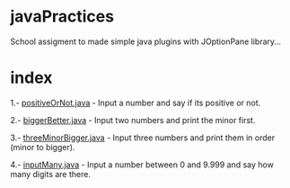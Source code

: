 # javaPractices
School assigment to made simple java plugins with JOptionPane library...

# index

1.- [positiveOrNot.java](src/firstfoot/positiveOrNot.java) - Input a number and say if its positive or not.

2.- [biggerBetter.java](src/firstfoot/biggerBetter.java) - Input two numbers and print the minor first.

3.- [threeMinorBigger.java](src/firstfoot/firstfoot/threeMinorBigger.java) - Input three numbers and print them in order (minor to bigger).

4.- [inputMany.java](src/firstfoot/firstfoot/inputMany.java) - Input a number between 0 and 9.999 and say how many digits are there.
